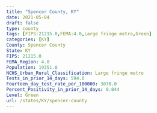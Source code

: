 ```yaml
---
title: "Spencer County, KY"
date: 2021-05-04
draft: false
type: county
tags: [FIPS:21215.0,FEMA:4.0,Large fringe metro,Green]
categories: [KY]
County: Spencer County
State: KY
FIPS: 21215.0
FEMA_Region: 4.0
Population: 19351.0
NCHS_Urban_Rural_Classification: Large fringe metro
Tests_in_prior_14_days: 594.0
Fourteen_day_test_rate_per_100000: 3070.0
Percent_Positivity_in_prior_14_days: 0.044
Level: Green
url: /states/KY/spencer-county
---
```



